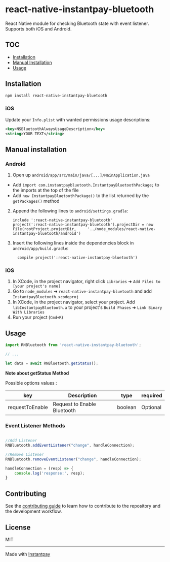 # react-native-instantpay-bluetooth

React Native module for checking Bluetooth state with event listener. Supports both iOS and Android.

## TOC

- [Installation](#installation)
- [Manual Installation](#manual-installation)
- [Usage](#usage)

## Installation

```sh
npm install react-native-instantpay-bluetooth
```

### iOS
Update your `Info.plist` with wanted permissions usage descriptions:

```xml
<key>NSBluetoothAlwaysUsageDescription</key>
<string>YOUR TEXT</string>
```

## Manual installation
### Android
1. Open up `android/app/src/main/java/[...]/MainApplication.java`
  - Add `import com.instantpaybluetooth.InstantpayBluetoothPackage;` to the imports at the top of the file
  - Add `new InstantpayBluetoothPackage()` to the list returned by the `getPackages()` method
2. Append the following lines to `android/settings.gradle`:
  	```
  	include ':react-native-instantpay-bluetooth'
  	project(':react-native-instantpay-bluetooth').projectDir = new File(rootProject.projectDir, 	'../node_modules/react-native-instantpay-bluetooth/android')
  	```
3. Insert the following lines inside the dependencies block in `android/app/build.gradle`:
  	```
      compile project(':react-native-instantpay-bluetooth')
  	```
### iOS
1. In XCode, in the project navigator, right click `Libraries` ➜ `Add Files to [your project's name]`
2. Go to `node_modules` ➜ `react-native-instantpay-bluetooth` and add `InstantpayBluetooth.xcodeproj`
3. In XCode, in the project navigator, select your project. Add `libInstantpayBluetooth.a` to your project's `Build Phases` ➜ `Link Binary With Libraries`
4. Run your project (`Cmd+R`)

## Usage

```js
import RNBluetooth from 'react-native-instantpay-bluetooth';

// ...

let data = await RNBluetooth.getStatus();
```

**Note about getStatus Method**

Possible options values : 

| key               | Description                                        |  type      | required       |
| ---------------   | -------------------------------------------------- | ---------- | -------------- |
| requestToEnable   | Request to Enable Bluetooth                        | boolean    | Optional       |


### Event Listener Methods

```js

//Add Listener
RNBluetooth.addEventListener("change", handleConnection);

//Remove Listener
RNBluetooth.removeEventListener("change", handleConnection);

handleConnection = (resp) => {
    console.log('response:', resp);
}

```


## Contributing

See the [contributing guide](CONTRIBUTING.md) to learn how to contribute to the repository and the development workflow.

## License

MIT

---

Made with [Instantpay](https://www.instantpay.in)
